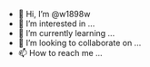 - 👋 Hi, I’m @w1898w
- 👀 I’m interested in ...
- 🌱 I’m currently learning ...
- 💞️ I’m looking to collaborate on ...
- 📫 How to reach me ...

<!---
w1898w/w1898w is a ✨ special ✨ repository because its `README.md` (this file) appears on your GitHub profile.
You can click the Preview link to take a look at your changes.
--->
